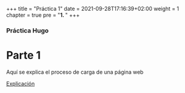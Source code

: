 +++
title = "Práctica 1"
date = 2021-09-28T17:16:39+02:00
weight = 1
chapter = true
pre = "<b>1. </b>"
+++

### Práctica Hugo

# Parte 1

Aquí se explica el proceso de carga de una página web

[Explicación](/practica/practica1/tema1)